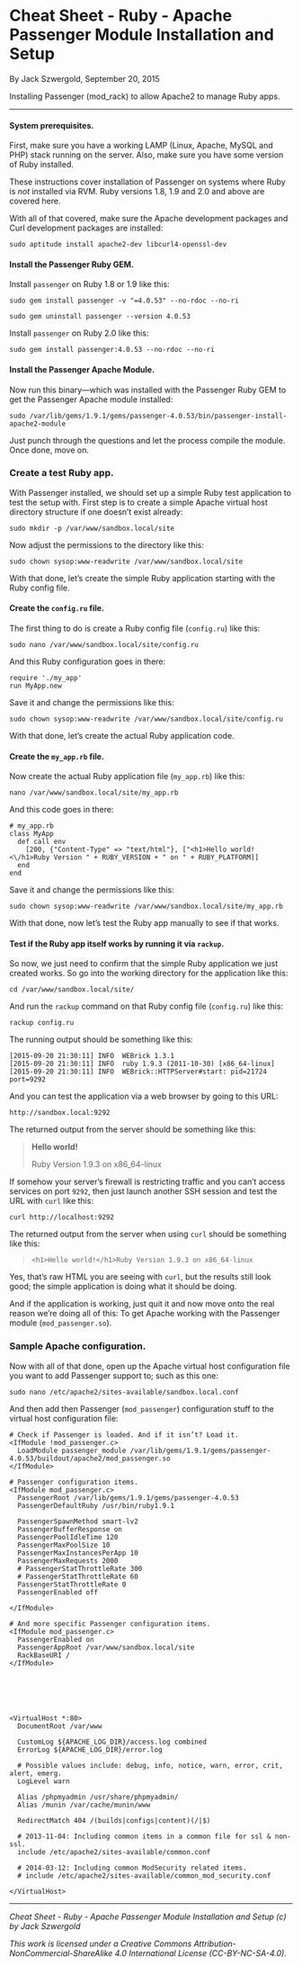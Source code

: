 # Cheat Sheet - Ruby - Apache Passenger Module Installation and Setup

By Jack Szwergold, September 20, 2015

Installing Passenger (mod_rack) to allow Apache2 to manage Ruby apps.

***

#### System prerequisites.

First, make sure you have a working LAMP (Linux, Apache, MySQL and PHP) stack running on the server. Also, make sure you have some version of Ruby installed.

These instructions cover installation of Passenger on systems where Ruby is *not* installed via RVM. Ruby versions 1.8, 1.9 and 2.0 and above are covered here.

With all of that covered, make sure the Apache development packages and Curl development packages are installed:

    sudo aptitude install apache2-dev libcurl4-openssl-dev

#### Install the Passenger Ruby GEM.

Install `passenger` on Ruby 1.8 or 1.9 like this:

	sudo gem install passenger -v "=4.0.53" --no-rdoc --no-ri

	sudo gem uninstall passenger --version 4.0.53

Install `passenger` on Ruby 2.0 like this:

	sudo gem install passenger:4.0.53 --no-rdoc --no-ri

#### Install the Passenger Apache Module.

Now run this binary—which was installed with the Passenger Ruby GEM to get the Passenger Apache module installed:

    sudo /var/lib/gems/1.9.1/gems/passenger-4.0.53/bin/passenger-install-apache2-module

Just punch through the questions and let the process compile the module. Once done, move on.

### Create a test Ruby app.

With Passenger installed, we should set up a simple Ruby test application to test the setup with. First step is to create a simple Apache virtual host directory structure if one doesn’t exist already:

    sudo mkdir -p /var/www/sandbox.local/site

Now adjust the permissions to the directory like this:

    sudo chown sysop:www-readwrite /var/www/sandbox.local/site

With that done, let’s create the simple Ruby application starting with the Ruby config file.

#### Create the `config.ru` file.

The first thing to do is create a Ruby config file (`config.ru`) like this:

    sudo nano /var/www/sandbox.local/site/config.ru

And this Ruby configuration goes in there:

	require './my_app'
	run MyApp.new

Save it and change the permissions like this:

    sudo chown sysop:www-readwrite /var/www/sandbox.local/site/config.ru

With that done, let’s create the actual Ruby application code.

#### Create the `my_app.rb` file.

Now create the actual Ruby application file (`my_app.rb`) like this:

    nano /var/www/sandbox.local/site/my_app.rb

And this code goes in there:

	# my_app.rb
	class MyApp
	  def call env
	    [200, {"Content-Type" => "text/html"}, ["<h1>Hello world!<\/h1>Ruby Version " + RUBY_VERSION + " on " + RUBY_PLATFORM]]
	  end
	end

Save it and change the permissions like this:

    sudo chown sysop:www-readwrite /var/www/sandbox.local/site/my_app.rb

With that done, now let’s test the Ruby app manually to see if that works.

#### Test if the Ruby app itself works by running it via `rackup`.

So now, we just need to confirm that the simple Ruby application we just created works. So go into the working directory for the application like this:

    cd /var/www/sandbox.local/site/

And run the `rackup` command on that Ruby config file (`config.ru`) like this:

    rackup config.ru

The running output should be something like this:

	[2015-09-20 21:30:11] INFO  WEBrick 1.3.1
	[2015-09-20 21:30:11] INFO  ruby 1.9.3 (2011-10-30) [x86_64-linux]
	[2015-09-20 21:30:11] INFO  WEBrick::HTTPServer#start: pid=21724 port=9292

And you can test the application via a web browser by going to this URL:

    http://sandbox.local:9292

The returned output from the server should be something like this:

> **Hello world!**
>
> Ruby Version 1.9.3 on x86_64-linux

If somehow your server’s firewall is restricting traffic and you can’t access services on port `9292`, then just launch another SSH session and test the URL with `curl` like this:

    curl http://localhost:9292
 
The returned output from the server when using `curl` should be something like this:

> `<h1>Hello world!</h1>Ruby Version 1.9.3 on x86_64-linux`

Yes, that’s raw HTML you are seeing with `curl`, but the results still look good; the simple application is doing what it should be doing.

And if the application is working, just quit it and now move onto the real reason we’re doing all of this: To get Apache working with the Passenger module (`mod_passenger.so`).

### Sample Apache configuration.

Now with all of that done, open up the Apache virtual host configuration file you want to add Passenger support to; such as this one:

    sudo nano /etc/apache2/sites-available/sandbox.local.conf

And then add then Passenger (`mod_passenger`) configuration stuff to the virtual host configuration file:

	# Check if Passenger is loaded. And if it isn’t? Load it.
	<IfModule !mod_passenger.c>
	  LoadModule passenger_module /var/lib/gems/1.9.1/gems/passenger-4.0.53/buildout/apache2/mod_passenger.so
	</IfModule>
	
	# Passenger configuration items.
	<IfModule mod_passenger.c>
	  PassengerRoot /var/lib/gems/1.9.1/gems/passenger-4.0.53
	  PassengerDefaultRuby /usr/bin/ruby1.9.1
	
	  PassengerSpawnMethod smart-lv2
	  PassengerBufferResponse on
	  PassengerPoolIdleTime 120
	  PassengerMaxPoolSize 10
	  PassengerMaxInstancesPerApp 10
	  PassengerMaxRequests 2000
	  # PassengerStatThrottleRate 300
	  # PassengerStatThrottleRate 60
	  PassengerStatThrottleRate 0
	  PassengerEnabled off
	
	</IfModule>
	
	# And more specific Passenger configuration items.
	<IfModule mod_passenger.c>
	  PassengerEnabled on
	  PassengerAppRoot /var/www/sandbox.local/site
	  RackBaseURI /
	</IfModule>






	<VirtualHost *:80>
	  DocumentRoot /var/www
	
	  CustomLog ${APACHE_LOG_DIR}/access.log combined
	  ErrorLog ${APACHE_LOG_DIR}/error.log
	
	  # Possible values include: debug, info, notice, warn, error, crit, alert, emerg.
	  LogLevel warn
	
	  Alias /phpmyadmin /usr/share/phpmyadmin/
	  Alias /munin /var/cache/munin/www
	
	  RedirectMatch 404 /(builds|configs|content)(/|$)
	
	  # 2013-11-04: Including common items in a common file for ssl & non-ssl.
	  include /etc/apache2/sites-available/common.conf
	
	  # 2014-03-12: Including common ModSecurity related items.
	  # include /etc/apache2/sites-available/common_mod_security.conf
	
	</VirtualHost>

***

*Cheat Sheet - Ruby - Apache Passenger Module Installation and Setup (c) by Jack Szwergold*

*This work is licensed under a Creative Commons Attribution-NonCommercial-ShareAlike 4.0 International License (CC-BY-NC-SA-4.0).*
